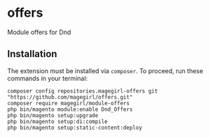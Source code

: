 # offers
Module offers for Dnd

## Installation

The extension must be installed via `composer`. To proceed, run these commands in your terminal:

```
composer config repositories.magegirl-offers git "https://github.com/magegirl/offers.git"
composer require magegirl/module-offers
php bin/magento module:enable Dnd_Offers
php bin/magento setup:upgrade
php bin/magento setup:di:compile
php bin/magento setup:static-content:deploy
```
